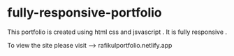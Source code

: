 # fully-responsive-portfolio
This portfolio is created using html css and jsvascript . It is fully responsive .

To view the site please visit --> rafikulportfolio.netlify.app
